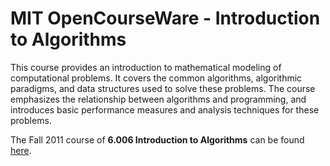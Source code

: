 # MIT OpenCourseWare - Introduction to Algorithms

This course provides an introduction to mathematical modeling of computational problems. It covers the common algorithms, algorithmic paradigms, and data structures used to solve these problems. The course emphasizes the relationship between algorithms and programming, and introduces basic performance measures and analysis techniques for these problems.

The Fall 2011 course of **6.006 Introduction to Algorithms** can be found [here](https://ocw.mit.edu/courses/electrical-engineering-and-computer-science/6-006-introduction-to-algorithms-fall-2011/index.htm).
